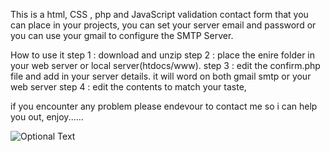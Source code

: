 This is a html, CSS , php  and JavaScript validation contact form that you can place in your projects, 
you can set your server email and password or you can use your gmail to configure the SMTP Server.

How to use it
step 1 : download and unzip
step 2 : place the enire folder in your web server or local server(htdocs/www).
step 3 : edit the confirm.php file and add in your server details. it will word on both gmail smtp or your web server
step 4 : edit the contents to match your taste, 

if you encounter any problem please endevour to contact me so i can help you out, enjoy......

![Optional Text](/image.jpeg)
